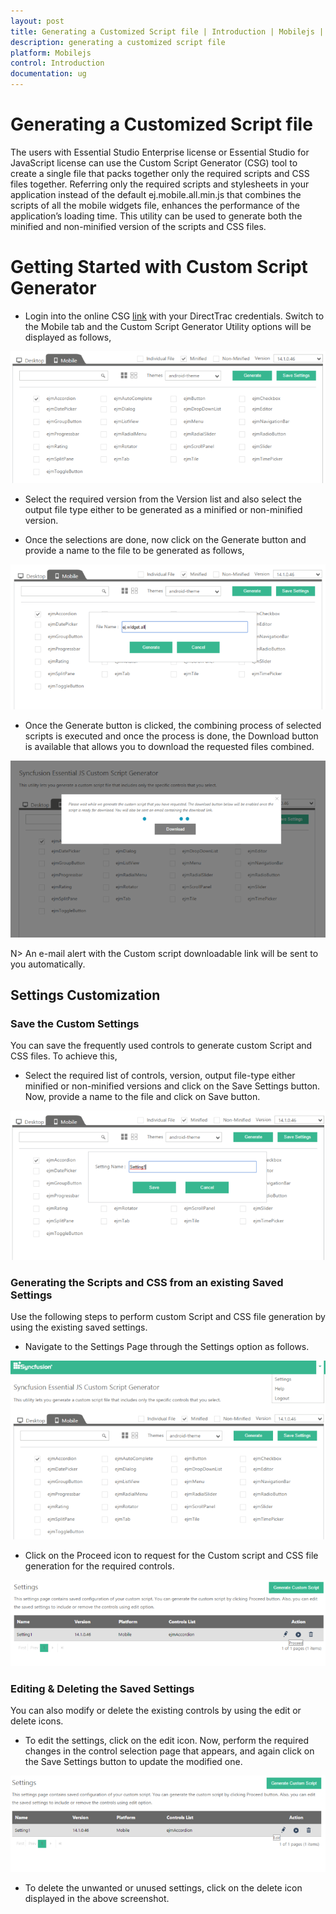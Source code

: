 ```yaml
---
layout: post
title: Generating a Customized Script file | Introduction | Mobilejs | Syncfusion
description: generating a customized script file 
platform: Mobilejs
control: Introduction
documentation: ug
---
```


# Generating a Customized Script file

The users with Essential Studio Enterprise license or Essential Studio for JavaScript license can use the Custom Script Generator (CSG) tool to create a single file that packs together only the required scripts and CSS files together. Referring only the required scripts and stylesheets in your application instead of the default ej.mobile.all.min.js that combines the scripts of all the mobile widgets file, enhances the performance of the application’s loading time. This utility can be used to generate both the minified and non-minified version of the scripts and CSS files.



# Getting Started with Custom Script Generator

* Login into the online CSG [link](https://csg.syncfusion.com/) with your DirectTrac credentials. Switch to the Mobile tab and the Custom Script Generator Utility options will be displayed as follows,

![](Generating-a-Customized-Script-file_images/Generating-a-Customized-Script-file_img1.png)

* Select the required version from the Version list and also select the output file type either to be generated as a minified or non-minified version.

* Once the selections are done, now click on the Generate button and provide a name to the file to be generated as follows,

![](Generating-a-Customized-Script-file_images/Generating-a-Customized-Script-file_img2.png)

* Once the Generate button is clicked, the combining process of selected scripts is executed and once the process is done, the Download button is available that allows you to download the requested files combined.



![](Generating-a-Customized-Script-file_images/Generating-a-Customized-Script-file_img3.png)





N> An e-mail alert with the Custom script downloadable link will be sent to you automatically.



## Settings Customization


### Save the Custom Settings

You can save the frequently used controls to generate custom Script and CSS files. To achieve this,

* Select the required list of controls, version, output file-type either minified or non-minified versions and click on the Save Settings button. Now, provide a name to the file and click on Save button.

![](Generating-a-Customized-Script-file_images/Generating-a-Customized-Script-file_img4.png)


### Generating the Scripts and CSS from an existing Saved Settings

Use the following steps to perform custom Script and CSS file generation by using the existing saved settings.

* Navigate to the Settings Page through the Settings option as follows.

![](Generating-a-Customized-Script-file_images/Generating-a-Customized-Script-file_img5.png)

* Click on the Proceed icon to request for the Custom script and CSS file generation for the required controls.

![](Generating-a-Customized-Script-file_images/Generating-a-Customized-Script-file_img6.png)


### Editing & Deleting the Saved Settings

You can also modify or delete the existing controls by using the edit or delete icons.

* To edit the settings, click on the edit icon. Now, perform the required changes in the control selection page that appears, and again click on the Save Settings button to update the modified one.

![](Generating-a-Customized-Script-file_images/Generating-a-Customized-Script-file_img7.png)

* To delete the unwanted or unused settings, click on the delete icon displayed in the above screenshot.



